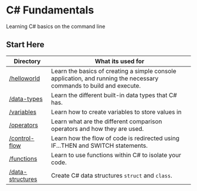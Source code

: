 # C# Fundamentals

Learning C# basics on the command line

## Start Here

| Directory | What its used for |
| --------- | ----------------- |
| [/helloworld](./helloworld/README.md) | Learn the basics of creating a simple console application, and running the necessary commands to build and execute. |
| [/data-types](./data-types/README.md) | Learn the different built-in data types that C# has. |
| [/variables](./variables/README.md) | Learn how to create variables to store values in |
| [/operators](./operators/README.md) | Learn what are the different comparison operators and how they are used. |
| [/control-flow](./control-flow/README.md) | Learn how the flow of code is redirected using IF...THEN and SWITCH statements. |
| [/functions](./functions/README.md) | Learn to use functions within C# to isolate your code. |
| [/data-structures](./data-structures/README.md) | Create C# data structures `struct` and `class`. |